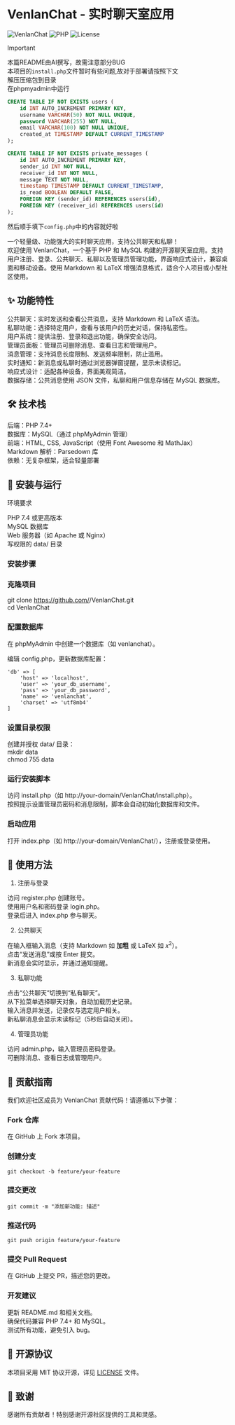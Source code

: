 
# VenlanChat - 实时聊天室应用
![VenlanChat](https://img.shields.io/badge/VenlanChat-v3.0-blue) ![PHP](https://img.shields.io/badge/PHP-7.0+-green) ![License](https://img.shields.io/badge/License-MIT-yellow)  
> [!IMPORTANT]
> 本篇README由AI撰写，故需注意部分BUG   
> 本项目的`install.php`文件暂时有些问题,故对于部署请按照下文   
> 解压压缩包到目录   
> 在phpmyadmin中运行
> ```sql
> CREATE TABLE IF NOT EXISTS users (
>     id INT AUTO_INCREMENT PRIMARY KEY,
>     username VARCHAR(50) NOT NULL UNIQUE,
>     password VARCHAR(255) NOT NULL,
>     email VARCHAR(100) NOT NULL UNIQUE,
>     created_at TIMESTAMP DEFAULT CURRENT_TIMESTAMP
> );
>
> CREATE TABLE IF NOT EXISTS private_messages (
>     id INT AUTO_INCREMENT PRIMARY KEY,
>     sender_id INT NOT NULL,
>     receiver_id INT NOT NULL,
>     message TEXT NOT NULL,
>     timestamp TIMESTAMP DEFAULT CURRENT_TIMESTAMP,
>     is_read BOOLEAN DEFAULT FALSE,
>     FOREIGN KEY (sender_id) REFERENCES users(id),
>     FOREIGN KEY (receiver_id) REFERENCES users(id)
> );
> ```
> 然后顺手填下`config.php`中的内容就好啦

一个轻量级、功能强大的实时聊天应用，支持公共聊天和私聊！  
欢迎使用 VenlanChat，一个基于 PHP 和 MySQL 构建的开源聊天室应用。支持用户注册、登录、公共聊天、私聊以及管理员管理功能，界面响应式设计，兼容桌面和移动设备。使用 Markdown 和 LaTeX 增强消息格式，适合个人项目或小型社区使用。

## ✨ 功能特性

公共聊天：实时发送和查看公共消息，支持 Markdown 和 LaTeX 语法。  
私聊功能：选择特定用户，查看与该用户的历史对话，保持私密性。  
用户系统：提供注册、登录和退出功能，确保安全访问。  
管理员面板：管理员可删除消息、查看日志和管理用户。  
消息管理：支持消息长度限制、发送频率限制，防止滥用。  
实时通知：新消息或私聊时通过浏览器弹窗提醒，显示未读标记。  
响应式设计：适配各种设备，界面美观简洁。  
数据存储：公共消息使用 JSON 文件，私聊和用户信息存储在 MySQL 数据库。  


## 🛠️ 技术栈

后端：PHP 7.4+  
数据库：MySQL（通过 phpMyAdmin 管理）  
前端：HTML, CSS, JavaScript（使用 Font Awesome 和 MathJax）  
Markdown 解析：Parsedown 库  
依赖：无复杂框架，适合轻量部署  


## 🚀 安装与运行
环境要求  

PHP 7.4 或更高版本  
MySQL 数据库  
Web 服务器（如 Apache 或 Nginx）  
写权限的 data/ 目录  

### 安装步骤

### 克隆项目
git clone https://github.com/<your-username>/VenlanChat.git  
cd VenlanChat  


### 配置数据库

在 phpMyAdmin 中创建一个数据库（如 venlanchat）。  

编辑 config.php，更新数据库配置：  
```
'db' => [  
    'host' => 'localhost',  
    'user' => 'your_db_username',  
    'pass' => 'your_db_password',  
    'name' => 'venlanchat',  
    'charset' => 'utf8mb4'  
]  
```



### 设置目录权限

创建并授权 data/ 目录：  
mkdir data  
chmod 755 data  




### 运行安装脚本

访问 install.php（如 http://your-domain/VenlanChat/install.php）。  
按照提示设置管理员密码和消息限制，脚本会自动初始化数据库和文件。  


### 启动应用

打开 index.php（如 http://your-domain/VenlanChat/），注册或登录使用。




## 🎨 使用方法
1. 注册与登录

访问 register.php 创建账号。  
使用用户名和密码登录 login.php。  
登录后进入 index.php 参与聊天。  

2. 公共聊天

在输入框输入消息（支持 Markdown 如 **加粗** 或 LaTeX 如 $x^2$）。  
点击“发送消息”或按 Enter 提交。  
新消息会实时显示，并通过通知提醒。  

3. 私聊功能

点击“公共聊天”切换到“私有聊天”。  
从下拉菜单选择聊天对象，自动加载历史记录。  
输入消息并发送，记录仅与选定用户相关。  
新私聊消息会显示未读标记（5秒后自动关闭）。  

4. 管理员功能

访问 admin.php，输入管理员密码登录。  
可删除消息、查看日志或管理用户。  



## 🤝 贡献指南
我们欢迎社区成员为 VenlanChat 贡献代码！请遵循以下步骤：  

### Fork 仓库

在 GitHub 上 Fork 本项目。  


### 创建分支
```
git checkout -b feature/your-feature  
```

### 提交更改
```
git commit -m "添加新功能: 描述"  
```

### 推送代码
```
git push origin feature/your-feature  
```

### 提交 Pull Request

在 GitHub 上提交 PR，描述您的更改。  



### 开发建议

更新 README.md 和相关文档。  
确保代码兼容 PHP 7.4+ 和 MySQL。  
测试所有功能，避免引入 bug。  


## 📄 开源协议

本项目采用 MIT 协议开源，详见 [LICENSE](LICENSE) 文件。

## 🌟 致谢
感谢所有贡献者！特别感谢开源社区提供的工具和灵感。  
